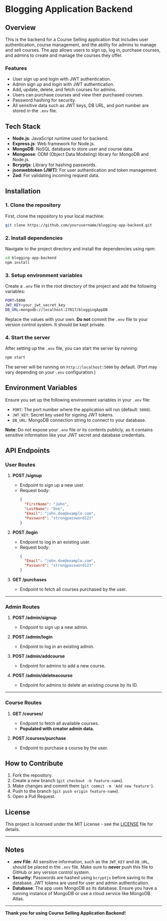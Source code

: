 
# Blogging Application Backend

## Overview

This is the backend for a Course Selling application that includes user authentication, course management, and the ability for admins to manage and sell courses. The app allows users to sign up, log in, purchase courses, and admins to create and manage the courses they offer.

### Features

- User sign up and login with JWT authentication.
- Admin sign up and login with JWT authentication.
- Add, update, delete, and fetch courses for admins.
- Users can purchase courses and view their purchased courses.
- Password hashing for security.
- All sensitive data such as JWT keys, DB URL, and port number are stored in the `.env` file.

## Tech Stack

- **Node.js**: JavaScript runtime used for backend.
- **Express.js**: Web framework for Node.js.
- **MongoDB**: NoSQL database to store user and course data.
- **Mongoose**: ODM (Object Data Modeling) library for MongoDB and Node.js.
- **Bcryptjs**: Library for hashing passwords.
- **jsonwebtoken (JWT)**: For user authentication and token management.
- **Zod**: For validating incoming request data.

## Installation

### 1. Clone the repository

First, clone the repository to your local machine:

```bash
git clone https://github.com/yourusername/blogging-app-backend.git
```

### 2. Install dependencies

Navigate to the project directory and install the dependencies using npm:

```bash
cd blogging-app-backend
npm install
```

### 3. Setup environment variables

Create a `.env` file in the root directory of the project and add the following variables:

```bash
PORT=5000
JWT_KEY=your_jwt_secret_key
DB_URL=mongodb://localhost:27017/bloggingAppDB
```

Replace the values with your own. **Do not** commit the `.env` file to your version control system. It should be kept private.

### 4. Start the server

After setting up the `.env` file, you can start the server by running:

```bash
npm start
```

The server will be running on `http://localhost:5000` by default. (Port may vary depending on your `.env` configuration.)

## Environment Variables

Ensure you set up the following environment variables in your `.env` file:

- `PORT`: The port number where the application will run (default: `5000`).
- `JWT_KEY`: Secret key used for signing JWT tokens.
- `DB_URL`: MongoDB connection string to connect to your database.

**Note**: Do not expose your `.env` file or its contents publicly, as it contains sensitive information like your JWT secret and database credentials.

## API Endpoints

### User Routes

1. **POST /signup**
   - Endpoint to sign up a new user.
   - Request body:
     ```json
     {
       "FirstName": "John",
       "LastName": "Doe",
       "Email": "john.doe@example.com",
       "Password": "strongpassword123"
     }
     ```

2. **POST /login**
   - Endpoint to log in an existing user.
   - Request body:
     ```json
     {
       "Email": "john.doe@example.com",
       "Password": "strongpassword123"
     }
     ```

3. **GET /purchases**
   - Endpoint to fetch all courses purchased by the user.

---

### Admin Routes

1. **POST /admin/signup**
   - Endpoint to sign up a new admin.

2. **POST /admin/login**
   - Endpoint to log in an existing admin.

3. **POST /admin/addcourse**
   - Endpoint for admins to add a new course.

4. **POST /admin/deleteacourse**
   - Endpoint for admins to delete an existing course by its ID.

---

### Course Routes

1. **GET /courses/**
   - Endpoint to fetch all available courses.
   - **Populated with creator admin data.**

2. **POST /courses/purchase**
   - Endpoint to purchase a course by the user.

## How to Contribute

1. Fork the repository.
2. Create a new branch (`git checkout -b feature-name`).
3. Make changes and commit them (`git commit -m 'Add new feature'`).
4. Push to the branch (`git push origin feature-name`).
5. Open a Pull Request.

## License

This project is licensed under the MIT License - see the [LICENSE](LICENSE) file for details.

---

## Notes

- **.env File**: All sensitive information, such as the `JWT_KEY` and `DB_URL`, should be placed in the `.env` file. Make sure to **never** push this file to GitHub or any version control system.
- **Security**: Passwords are hashed using `bcryptjs` before saving to the database. JWT tokens are used for user and admin authentication.
- **Database**: The app uses MongoDB as its database. Ensure you have a running instance of MongoDB or use a cloud service like MongoDB Atlas.

---

**Thank you for using  Course Selling Application Backend!**
